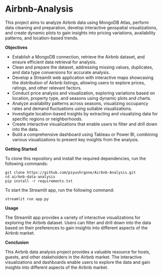# Airbnb-Analysis


This project aims to analyze Airbnb data using MongoDB Atlas, perform data cleaning and preparation, develop interactive geospatial visualizations, and create dynamic plots to gain insights into pricing variations, availability patterns, and location-based trends.

**Objectives**

* Establish a MongoDB connection, retrieve the Airbnb dataset, and ensure efficient data retrieval for analysis.
* Clean and prepare the dataset, addressing missing values, duplicates, and data type conversions for accurate analysis.
* Develop a Streamlit web application with interactive maps showcasing the distribution of Airbnb listings, allowing users to explore prices, ratings, and other relevant factors.
* Conduct price analysis and visualization, exploring variations based on location, property type, and seasons using dynamic plots and charts.
* Analyze availability patterns across seasons, visualizing occupancy rates and demand fluctuations using suitable visualizations.
* Investigate location-based insights by extracting and visualizing data for specific regions or neighborhoods.
* Create interactive visualizations that enable users to filter and drill down into the data.
* Build a comprehensive dashboard using Tableau or Power BI, combining various visualizations to present key insights from the analysis.

**Getting Started**

To clone this repository and install the required dependencies, run the following commands:

```
git clone https://github.com/piyushrgone/Airbnb-Analysis.git
cd airbnb-data-analysis
pip install -r requirements.txt
```

To start the Streamlit app, run the following command:

```
streamlit run app.py
```

**Usage**

The Streamlit app provides a variety of interactive visualizations for exploring the Airbnb dataset. Users can filter and drill down into the data based on their preferences to gain insights into different aspects of the Airbnb market.

**Conclusion**

This Airbnb data analysis project provides a valuable resource for hosts, guests, and other stakeholders in the Airbnb market. The interactive visualizations and dashboards enable users to explore the data and gain insights into different aspects of the Airbnb market.
